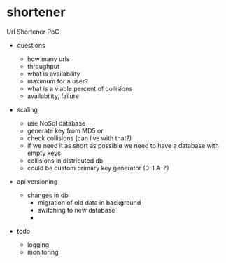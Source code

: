 # shortener
Url Shortener PoC

- questions
	- how many urls
	- throughput
	- what is availability
	- maximum for a user?
	- what is a viable percent of collisions
	- availability, failure

- scaling	
	- use NoSql database
	- generate key from MD5 or 
	- check collisions (can live with that?)
	- if we need it as short as possible we need to have a database with empty keys
	- collisions in distributed db 
	- could be custom primary key generator (0-1 A-Z)
	
- api versioning
	- changes in db 
		- migration of old data in background
		- switching to new database
		- 
		
- todo
	- logging
	- monitoring
	